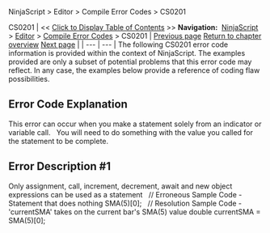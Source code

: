 ﻿
NinjaScript \> Editor \> Compile Error Codes \> CS0201

CS0201
| \<\< [Click to Display Table of Contents](cs0201.md) \>\> **Navigation:**     [NinjaScript](ninjascript-1.md) \> [Editor](editor-1.md) \> [Compile Error Codes](compile_error_codes-1.md) \> CS0201 | [Previous page](cs0200-1.md) [Return to chapter overview](compile_error_codes-1.md) [Next page](cs0234-1.md) |
| --- | --- |
The following CS0201 error code information is provided within the context of NinjaScript. The examples provided are only a subset of potential problems that this error code may reflect. In any case, the examples below provide a reference of coding flaw possibilities.
## 
## Error Code Explanation
This error can occur when you make a statement solely from an indicator or variable call.
 
You will need to do something with the value you called for the statement to be complete.
 
## Error Description \#1 
Only assignment, call, increment, decrement, await and new object expressions can be used as a statement
 
// Erroneous Sample Code \- Statement that does nothing
SMA(5\)\[0];
 
// Resolution Sample Code \- 'currentSMA' takes on the current bar's SMA(5\) value
double currentSMA \= SMA(5\)\[0]; 
